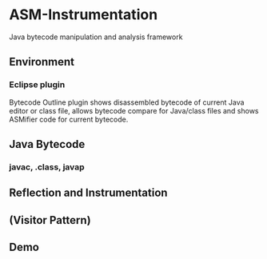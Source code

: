 # ASM-Instrumentation
Java bytecode manipulation and analysis framework

## Environment
### Eclipse plugin
Bytecode Outline plugin shows disassembled bytecode of current Java editor or class file, allows bytecode compare for Java/class files and shows ASMifier code for current bytecode.
## Java Bytecode
### javac, .class, javap
## Reflection and Instrumentation
## (Visitor Pattern)
## Demo
